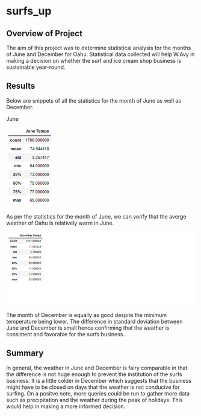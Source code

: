 # surfs_up

## Overview of Project

The aim of this project was to determine statistical analysis for the months of June and December for Oahu. Statistical data collected will help W.Avy in making a decision on whether the surf and ice cream shop business is sustainable year-round.  

## Results

Below are snippets of all the statistics for the month of June as well as December.

June

![June Temperature](June_Temps.png) 

As per the statistics for the month of June, we can verify that the averge weather of Oahu is relatively warm in June. 

![December Temperature](December_Temps.png)

The month of December is equally as good despite the minimum temperature being lower. The difference in standard deviation between June and December is small hence confirming that the weather is consistent and favorable  for the surfs business..

## Summary

In general, the weather in June and December is fairy comparable in that the difference is not huge enough to prevent the institution of the surfs business. It is a little colder in December which suggests that the business might have to be closed on days that the weather is not conducive for surfing. On a positve note, more queries could be run to gather more data such as precipitation and the weather during the peak of holidays. This would help in making a more informed decision.  
